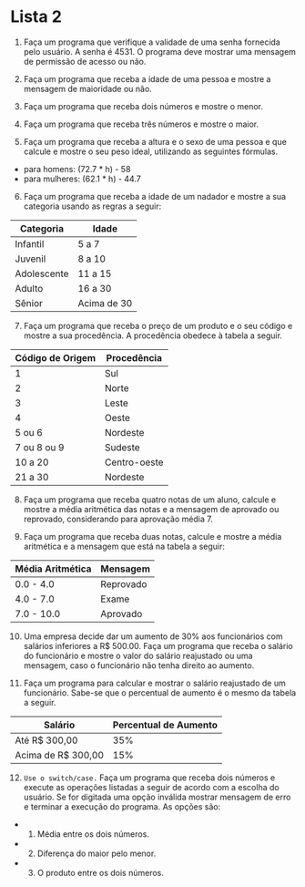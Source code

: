 # Lista 2

1. Faça um programa que verifique a validade de uma senha fornecida pelo usuário. A senha é 4531. O programa deve mostrar uma mensagem de permissão de acesso ou não.

2. Faça um programa que receba a idade de uma pessoa e mostre a mensagem de maioridade ou não.

3. Faça um programa que receba dois números e mostre o menor.

4. Faça um programa que receba três números e mostre o maior.

5. Faça um programa que receba a altura e o sexo de uma pessoa e que calcule e mostre o seu peso ideal, utilizando as seguintes fórmulas.
* para homens: (72.7 * h) - 58
* para mulheres: (62.1 * h) - 44.7

6. Faça um programa que receba a idade de um nadador e mostre a sua categoria usando as regras a seguir:

| Categoria | Idade |
| --- | --- |
| Infantil | 5 a 7 |
| Juvenil | 8 a 10 |
| Adolescente | 11 a 15 |
| Adulto | 16 a 30 |
| Sênior | Acima de 30 |

7. Faça um programa que receba o preço de um produto e o seu código e mostre a sua procedência. A procedência obedece à tabela a seguir.

| Código de Origem | Procedência |
| --- | --- |
| 1 | Sul |
| 2 | Norte |
| 3 | Leste |
| 4 | Oeste |
| 5 ou 6 | Nordeste |
| 7 ou 8 ou 9 | Sudeste |
| 10 a 20 | Centro-oeste |
| 21 a 30 | Nordeste |

8. Faça um programa que receba quatro notas de um aluno, calcule e mostre a média aritmética das notas e a mensagem de aprovado ou reprovado, considerando para aprovação média 7.

9. Faça um programa que receba duas notas, calcule e mostre a média aritmética e a mensagem que está na tabela a seguir:

| Média Aritmética | Mensagem |
| --- | --- |
| 0.0 - 4.0 | Reprovado |
| 4.0 - 7.0 | Exame |
| 7.0 - 10.0 | Aprovado |

10. Uma empresa decide dar um aumento de 30% aos funcionários com salários inferiores a R$ 500.00. Faça um programa que receba o salário do funcionário e mostre o valor do salário reajustado ou uma mensagem, caso o funcionário não tenha direito ao aumento.

11. Faça um programa para calcular e mostrar o salário reajustado de um funcionário. Sabe-se que o percentual de aumento é o mesmo da tabela a seguir.

| Salário | Percentual de Aumento |
| --- | --- |
| Até R$ 300,00 | 35% |
| Acima de R$ 300,00 | 15% |

12. `Use o switch/case.` Faça um programa que receba dois números e execute as operações listadas a seguir de acordo com a escolha do usuário. Se for digitada uma opção inválida mostrar mensagem de erro e terminar a execução do programa. As opções são:
* 1. Média entre os dois números.
* 2. Diferença do maior pelo menor.
* 3. O produto entre os dois números.
